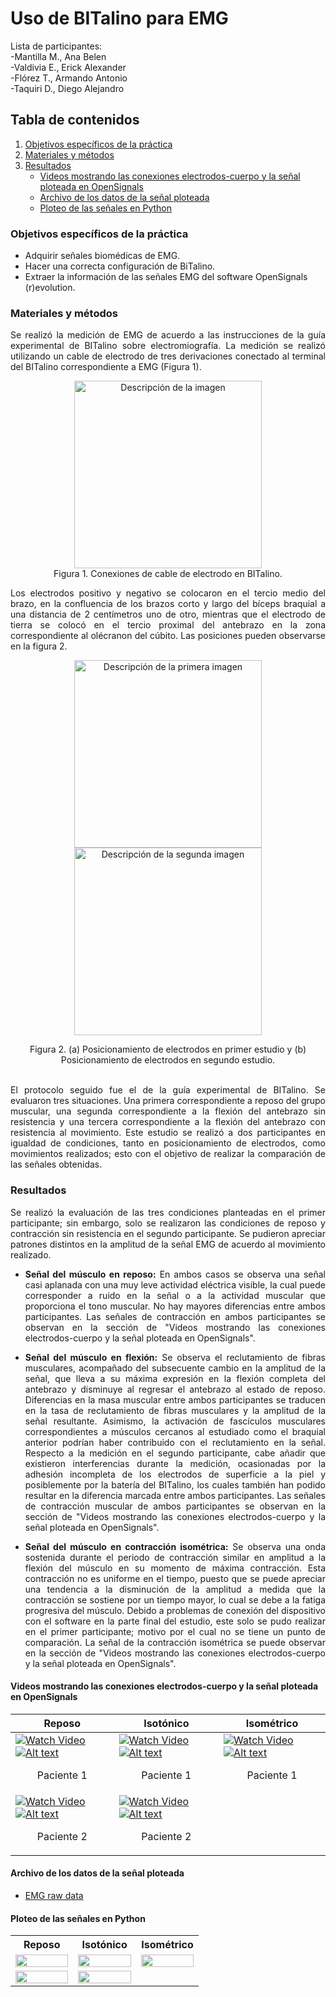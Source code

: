 # Uso de BITalino para EMG
Lista de participantes:  
-Mantilla M., Ana Belen  
-Valdivia E., Erick Alexander   
-Flórez T., Armando Antonio  
-Taquiri D., Diego Alejandro  

## Tabla de contenidos
1. [Objetivos específicos de la práctica](https://github.com/diego-taquiri/ISB-equipo11/tree/main/Documentaci%C3%B3n/Laboratorio%203#objetivos-espec%C3%ADficos-de-la-pr%C3%A1ctica)
2. [Materiales y métodos](https://github.com/diego-taquiri/ISB-equipo11/blob/main/Documentaci%C3%B3n/Laboratorio%203/README.md#materiales-y-m%C3%A9todos)
3. [Resultados](https://github.com/diego-taquiri/ISB-equipo11/blob/main/Documentaci%C3%B3n/Laboratorio%203/README.md#resultados)
   - [Videos mostrando las conexiones electrodos-cuerpo y la señal ploteada en OpenSignals]()
   - [Archivo de los datos de la señal ploteada](https://github.com/diego-taquiri/ISB-equipo11/tree/main/Documentaci%C3%B3n/Laboratorio%203#archivo-de-los-datos-de-la-se%C3%B1al-ploteada)
   - [Ploteo de las señales en Python](https://github.com/diego-taquiri/ISB-equipo11/tree/main/Documentaci%C3%B3n/Laboratorio%203#ploteo-de-las-se%C3%B1ales-en-python)

### Objetivos específicos de la práctica
- Adquirir señales biomédicas de EMG.
- Hacer una correcta configuración de BiTalino.
- Extraer la información de las señales EMG del software OpenSignals (r)evolution.

### Materiales y métodos
<p align="justify">Se realizó la medición de EMG de acuerdo a las instrucciones de la guía experimental de BITalino sobre electromiografía. La medición se realizó utilizando un cable de electrodo de tres derivaciones conectado al terminal del BITalino correspondiente a EMG (Figura 1). <br> 

<p align="center">
<img src="https://github.com/diego-taquiri/ISB-equipo11/blob/main/Documentaci%C3%B3n/Laboratorio%203/Images/Bitalino.jpg" alt="Descripción de la imagen" width="300"><br> 
Figura 1. Conexiones de cable de electrodo en BITalino. <br> 

<p align="justify">Los electrodos positivo y negativo se colocaron en el tercio medio del brazo, en la confluencia de los brazos corto y largo del bíceps braquial a una distancia de 2 centímetros uno de otro, mientras que el electrodo de tierra se colocó en el tercio proximal del antebrazo en la zona correspondiente al olécranon del cúbito. Las posiciones pueden observarse en la figura 2. <br> 

   <div style="text-align: center;">
      <p align="center">
    <img src="https://github.com/diego-taquiri/ISB-equipo11/blob/main/Documentaci%C3%B3n/Laboratorio%203/Images/PosicionAr.jpg" alt="Descripción de la primera imagen" width="300">
    <img src="https://github.com/anabelen678/ISB-equipo11/blob/main/Documentaci%C3%B3n/Laboratorio%203/Images/PosicionAb.jpg" alt="Descripción de la segunda imagen" width="300">
</div>
<p align="center">Figura 2. (a) Posicionamiento de electrodos en primer estudio y (b) Posicionamiento de electrodos en segundo estudio.<br> <br> 

<p align="justify">El protocolo seguido fue el de la guía experimental de BITalino. Se evaluaron tres situaciones. Una primera correspondiente a reposo del grupo muscular, una segunda correspondiente a la flexión del antebrazo sin resistencia y una tercera correspondiente a la flexión del antebrazo con resistencia al movimiento. Este estudio se realizó a dos participantes en igualdad de condiciones, tanto en posicionamiento de electrodos, como movimientos realizados; esto con el objetivo de realizar la comparación de las señales obtenidas.

### Resultados
<p align="justify">Se realizó la evaluación de las tres condiciones planteadas en el primer participante; sin embargo, solo se realizaron las condiciones de reposo y contracción sin resistencia en el segundo participante. Se pudieron apreciar patrones distintos en la amplitud de la señal EMG de acuerdo al movimiento realizado.<br> 
   
- <p align="justify"><b>Señal del músculo en reposo:</b> En ambos casos se observa una señal casi aplanada con una muy leve actividad eléctrica visible, la cual puede corresponder a ruido en la señal o a la actividad muscular que proporciona el tono muscular. No hay mayores diferencias entre ambos participantes. Las señales de contracción en ambos participantes se observan en la sección de "Videos mostrando las conexiones electrodos-cuerpo y la señal ploteada en OpenSignals". <br> 
   
- <p align="justify"><b>Señal del músculo en flexión:</b> Se observa el reclutamiento de fibras musculares, acompañado del subsecuente cambio en la amplitud de la señal, que lleva a su máxima expresión en la flexión completa del antebrazo y disminuye al regresar el antebrazo al estado de reposo. Diferencias en la masa muscular entre ambos participantes se traducen en la tasa de reclutamiento de fibras musculares y la amplitud de la señal resultante. Asimismo, la activación de fascículos musculares correspondientes a músculos cercanos al estudiado como el braquial anterior podrían haber contribuido con el reclutamiento en la señal. Respecto a la medición en el segundo participante, cabe añadir que existieron interferencias durante la medición, ocasionadas por la adhesión incompleta de los electrodos de superficie a la piel y posiblemente por la batería del BITalino, los cuales también han podido resultar en la diferencia marcada entre ambos participantes. Las señales de contracción muscular de ambos participantes se observan en la sección de "Videos mostrando las conexiones electrodos-cuerpo y la señal ploteada en OpenSignals".<br> 

- <p align="justify"><b>Señal del músculo en contracción isométrica:</b> Se observa una onda sostenida durante el periodo de contracción similar en amplitud a la flexión del músculo en su momento de máxima contracción. Esta contracción no es uniforme en el tiempo, puesto que se puede apreciar una tendencia a la disminución de la amplitud a medida que la contracción se sostiene por un tiempo mayor, lo cual se debe a la fatiga progresiva del músculo. Debido a problemas de conexión del dispositivo con el software en la parte final del estudio, este solo se pudo realizar en el primer participante; motivo por el cual no se tiene un punto de comparación. La señal de la contracción isométrica se puede observar en la sección de "Videos mostrando las conexiones electrodos-cuerpo y la señal ploteada en OpenSignals".
   
#### Videos mostrando las conexiones electrodos-cuerpo y la señal ploteada en OpenSignals

| Reposo  | Isotónico | Isométrico |
|---------|---------|---------|
| [![Watch Video](https://img.youtube.com/vi/w6lvBY4gCGw/maxresdefault.jpg)](https://youtu.be/w6lvBY4gCGw) [![Alt text](https://i9.ytimg.com/vi/Z3UT4b5ZMPE/mqdefault.jpg?sqp=CIzt6rAG-oaymwEmCMACELQB8quKqQMa8AEB-AG-B4AC0AWKAgwIABABGGUgZShlMA8=&rs=AOn4CLCE0jMgaWn3mjqcb9M9TbJOXsGGGA)](https://youtu.be/Z3UT4b5ZMPE) <p align="center"> Paciente 1 | [![Watch Video](https://img.youtube.com/vi/SkaapTFie_k/maxresdefault.jpg)](https://youtu.be/SkaapTFie_k) [![Alt text](https://i9.ytimg.com/vi/7H6ylkbZ7Pk/mqdefault.jpg?sqp=CIzt6rAG-oaymwEmCMACELQB8quKqQMa8AEB-AG-B4AC0AWKAgwIABABGF4gXiheMA8=&rs=AOn4CLAjJG8Xv4ZZRHmF7K_vxbGTkZVxew)](https://youtu.be/7H6ylkbZ7Pk) <p align="center"> Paciente 1 | [![Watch Video](https://img.youtube.com/vi/h5vRF8iDmkY/maxresdefault.jpg)](https://youtu.be/h5vRF8iDmkY) [![Alt text](https://i9.ytimg.com/vi/Y4NwXM0n310/mqdefault.jpg?sqp=CIzt6rAG-oaymwEmCMACELQB8quKqQMa8AEB-AG-B4AC0AWKAgwIABABGHIgSSg8MA8=&rs=AOn4CLC8UAhLbKlLH1cspEp4bxZHfw7cIw)](https://youtu.be/Y4NwXM0n310) <p align="center"> Paciente 1 |
[![Watch Video](https://img.youtube.com/vi/ZKdAlPd_Is0/maxresdefault.jpg)](https://youtu.be/ZKdAlPd_Is0) [![Alt text](https://i9.ytimg.com/vi/95itNS9mFII/mqdefault.jpg?sqp=CMD96rAG-oaymwEmCMACELQB8quKqQMa8AEB-AHOBoAC3gOKAgwIABABGFYgWShlMA8=&rs=AOn4CLDixt3MoApS1fk_C7HHtPLwNUHAXQ)](https://youtu.be/95itNS9mFII) <p align="center"> Paciente 2 | [![Watch Video](https://img.youtube.com/vi/SzPdHHC3beI/maxresdefault.jpg)](https://youtu.be/SzPdHHC3beI) [![Alt text](https://i9.ytimg.com/vi/KyH2pPrcr28/mqdefault.jpg?sqp=CMD96rAG-oaymwEmCMACELQB8quKqQMa8AEB-AHOBoAC3gOKAgwIABABGGUgWShPMA8=&rs=AOn4CLCxCcGqbqWel7w-gceBI7Z56oKhdA)](https://youtu.be/KyH2pPrcr28) <p align="center"> Paciente 2 | |
   
#### Archivo de los datos de la señal ploteada
- [EMG raw data](https://github.com/diego-taquiri/ISB-equipo11/tree/main/Documentaci%C3%B3n/Laboratorio%203/emg_raw_data)
   
#### Ploteo de las señales en Python
<div>
    <table style="width:100%;">
        <tr>
            <th style="width:33%;">Reposo</th>
            <th style="width:33%;">Isotónico</th>
            <th style="width:33%;">Isométrico</th>
        </tr>
        <tr>
            <td><img src="plots/isb-reposo-armando.png" style="width:100%;"></td>
            <td><img src="plots/isb-isometrico-armando.png" style="width:100%;"></td>
            <td><img src="plots/isb-contrafuerza-armando.png" style="width:100%;"></td>
        </tr>
        <tr>
            <td><img src="plots/isb-reposo-anabelen.png" style="width:100%;"></td>
            <td><img src="plots/isb-isometrico-anabelen.png" style="width:100%;"></td>
            <td></td>
        </tr>
    </table>
</div>
